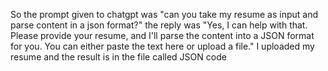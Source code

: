 So the prompt given to chatgpt was 
"can you take my resume as input and parse content in a json format?"
the reply was
"Yes, I can help with that. Please provide your resume, and I'll parse the content into a JSON format for you. You can either paste the text here or upload a file."
I uploaded my resume and the result is in the file called JSON code
